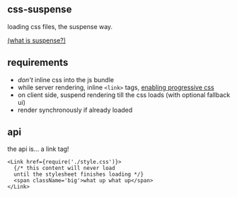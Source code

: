 css-suspense
---

loading css files, the suspense way. 

[(what is suspense?)](https://www.youtube.com/watch?v=v6iR3Zk4oDY)

requirements
---

- *don't* inline css into the js bundle 
- while server rendering, inline `<link>` tags, [enabling progressive css](https://jakearchibald.com/2016/link-in-body/)
- on client side, suspend rendering till the css loads (with optional fallback ui)
- render synchronously if already loaded 

api
--- 

the api is... a link tag! 
```
<Link href={require('./style.css')}>
  {/* this content will never load 
  until the stylesheet finishes loading */}
  <span className='big'>what up what up</span>
</Link>    
```
